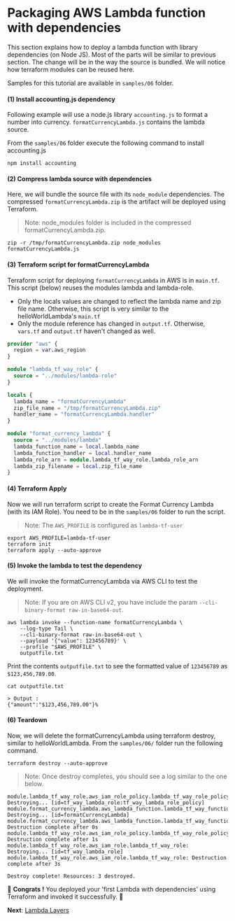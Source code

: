 # Packaging AWS Lambda function with dependencies

This section explains how to deploy a lambda function with library dependencies (on Node JS). Most of the parts
will be similar to previous section. The change will be in the way the source is bundled. We will notice how terraform 
modules can be reused here.

Samples for this tutorial are available in `samples/06` folder.

#### (1) Install accounting.js dependency
Following example will use a node.js library `accounting.js` to format a number into currency. 
`formatCurrencyLambda.js` contains the lambda source. 

From the `samples/06` folder execute the following command to install accounting.js

```shell script
npm install accounting
```

#### (2) Compress lambda source with dependencies
Here, we will bundle the source file with its `node_module` dependencies. The compressed `formatCurrencyLambda.zip`
is the artifact will be deployed using Terraform.

> Note: node_modules folder is included in the compressed formatCurrencyLambda.zip. 

```shell script
zip -r /tmp/formatCurrencyLambda.zip node_modules formatCurrencyLambda.js
```

#### (3) Terraform script for formatCurrencyLambda
Terraform script for deploying `formatCurrencyLambda` in AWS is in `main.tf`. This script (below) reuses the 
modules lambda and lambda-role.

- Only the locals values are changed to reflect the lambda name and zip file name. Otherwise, this script 
is very similar to the helloWorldLambda's `main.tf`
- Only the module reference has changed in `output.tf`. Otherwise, `vars.tf` and `output.tf` haven't changed as well.

```terraform
provider "aws" {
  region = var.aws_region
}

module "lambda_tf_way_role" {
  source = "../modules/lambda-role"
}

locals {
  lambda_name = "formatCurrencyLambda"
  zip_file_name = "/tmp/formatCurrencyLambda.zip"
  handler_name = "formatCurrencyLambda.handler"
}

module "format_currency_lambda" {
  source = "../modules/lambda"
  lambda_function_name = local.lambda_name
  lambda_function_handler = local.handler_name
  lambda_role_arn = module.lambda_tf_way_role.lambda_role_arn
  lambda_zip_filename = local.zip_file_name
}
```

#### (4) Terraform Apply
Now we will run terraform script to create the Format Currency Lambda (with its IAM Role). 
You need to be in the `samples/06` folder to run the script.

> Note: The `AWS_PROFILE` is configured as `lambda-tf-user`

```shell script
export AWS_PROFILE=lambda-tf-user
terraform init
terraform apply --auto-approve
```

#### (5) Invoke the lambda to test the dependency
We will invoke the formatCurrencyLambda via AWS CLI to test the deployment.

> Note: If you are on AWS CLI v2, you have include the param `--cli-binary-format raw-in-base64-out`.

```shell script
aws lambda invoke --function-name formatCurrencyLambda \
    --log-type Tail \
    --cli-binary-format raw-in-base64-out \
    --payload '{"value": 123456789}' \
    --profile "$AWS_PROFILE" \
    outputfile.txt
```

Print the contents `outputfile.txt` to see the formatted value of `123456789` as `$123,456,789.00`.

```shell script
cat outputfile.txt

> Output :
{"amount":"$123,456,789.00"}%
```

#### (6) Teardown
Now, we will delete the formatCurrencyLambda using terraform destroy, similar to helloWorldLambda. 
From the `samples/06/` folder run the following command. 

```shell script
terraform destroy --auto-approve
```

> Note: Once destroy completes, you should see a log similar to the one below.
```
module.lambda_tf_way_role.aws_iam_role_policy.lambda_tf_way_role_policy: Destroying... [id=tf_way_lambda_role:tf_way_lambda_role_policy]
module.format_currency_lambda.aws_lambda_function.lambda_tf_way_function: Destroying... [id=formatCurrencyLambda]
module.format_currency_lambda.aws_lambda_function.lambda_tf_way_function: Destruction complete after 0s
module.lambda_tf_way_role.aws_iam_role_policy.lambda_tf_way_role_policy: Destruction complete after 1s
module.lambda_tf_way_role.aws_iam_role.lambda_tf_way_role: Destroying... [id=tf_way_lambda_role]
module.lambda_tf_way_role.aws_iam_role.lambda_tf_way_role: Destruction complete after 3s

Destroy complete! Resources: 3 destroyed.
```

🏁 **Congrats !** You deployed your 'first Lambda with dependencies' using Terraform and invoked it successfully. 🏁

**Next**: [Lambda Layers](07-lambda-layers.md)